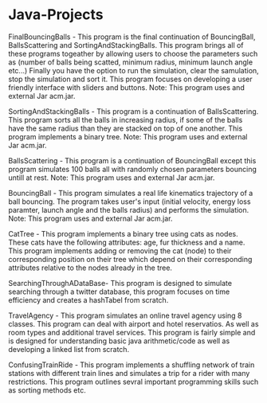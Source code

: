 # Java-Projects

FinalBouncingBalls - This program is the final continuation of BouncingBall, BallsScattering and SortingAndStackingBalls. This program brings all of these programs togeather by allowing users to choose the parameters such as (number of balls being scatted, minimum radius, minimum launch angle etc...) Finally you have the option to run the simulation, clear the samulation, stop the simulation and sort it. This program focuses on developing a user friendly interface with sliders and buttons. Note: This program uses and external Jar acm.jar.

SortingAndStackingBalls - This program is a continuation of BallsScattering. This program sorts all the balls in increasing radius, if some of the balls have the same radius than they are stacked on top of one another. This program implements a binary tree. Note: This program uses and external Jar acm.jar.

BallsScattering - This program is a continuation of BouncingBall except this program simulates 100 balls all with randomly chosen parameters bouncing untill at rest. Note: This program uses and external Jar acm.jar.

BouncingBall - This program simulates a real life kinematics trajectory of a ball bouncing. The program takes user's input (initial velocity, energy loss paramter, launch angle and the balls radius) and performs the simulation. Note: This program uses and external Jar acm.jar.

CatTree - This program implements a binary tree using cats as nodes. These cats have the following attributes: age, fur thickness and a name. This program implements adding or removing the cat (node) to their corresponding position on their tree which depend on their corresponding attributes relative to the nodes already in the tree.

SearchingThroughADataBase- This program is designed to simulate searching through a twitter database, this program focuses on time efficiency and creates a hashTabel from scratch. 

TravelAgency - This program simulates an online travel agency using 8 classes. This program can deal with airport and hotel reservatios. As well as room types and additional travel services. This program is fairly simple and is designed for understanding basic java arithmetic/code as well as developing a linked list from scratch.

ConfusingTrainRide - This program implements a shuffling network of train stations with different train lines and simulates a trip for a rider with many restrictions. This program outlines sevral important programming skills such as sorting methods etc.
